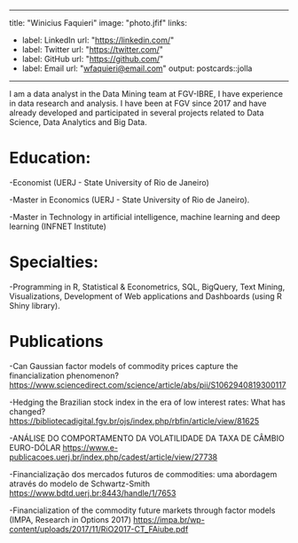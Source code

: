 

---
title: "Winicius Faquieri"
image: "photo.jfif"
links:
  - label: LinkedIn
    url: "https://linkedin.com/"
  - label: Twitter
    url: "https://twitter.com/"
  - label: GitHub
    url: "https://github.com/"
  - label: Email
    url: "wfaquieri@email.com"
output:
  postcards::jolla
---
 
I am a data analyst in the Data Mining team at FGV-IBRE, I have experience in data research and analysis. I have been at FGV since 2017 and have already developed and participated in several projects related to Data Science, Data Analytics and Big Data.

# Education:

-Economist (UERJ - State University of Rio de Janeiro)

-Master in Economics (UERJ - State University of Rio de Janeiro).

-Master in Technology in artificial intelligence, machine learning and deep learning (INFNET Institute)


# Specialties:

-Programming in R, Statistical & Econometrics, SQL, BigQuery, Text Mining, Visualizations, Development of Web applications and Dashboards (using R Shiny library).


# Publications

-Can Gaussian factor models of commodity prices capture the financialization phenomenon?
https://www.sciencedirect.com/science/article/abs/pii/S1062940819300117

-Hedging the Brazilian stock index in the era of low interest rates: What has changed?
https://bibliotecadigital.fgv.br/ojs/index.php/rbfin/article/view/81625

-ANÁLISE DO COMPORTAMENTO DA VOLATILIDADE DA TAXA DE CÂMBIO EURO-DÓLAR
https://www.e-publicacoes.uerj.br/index.php/cadest/article/view/27738

-Financialização dos mercados futuros de commodities: uma abordagem através do modelo de Schwartz-Smith
https://www.bdtd.uerj.br:8443/handle/1/7653

-Financialization of the commodity future markets through factor models (IMPA, Research in Options 2017)
https://impa.br/wp-content/uploads/2017/11/RiO2017-CT_FAiube.pdf



